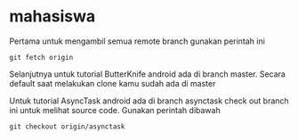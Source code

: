# mahasiswa

Pertama untuk mengambil semua remote branch gunakan perintah ini

	git fetch origin

Selanjutnya untuk tutorial ButterKnife android ada di branch master.
Secara default saat melakukan clone kamu sudah ada di master

Untuk tutorial AsyncTask android ada di branch asynctask
check out branch ini untuk melihat source code. Gunakan perintah dibawah

	git checkout origin/asynctask